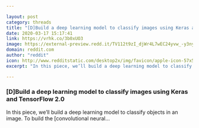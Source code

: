 ```yaml
---

layout: post
category: threads
title: "[D]Build a deep learning model to classify images using Keras and TensorFlow 2.0"
date: 2020-03-17 15:17:41
link: https://vrhk.co/3b0xUO3
image: https://external-preview.redd.it/TV112t9zI_djWr4L7wEC24yvw_-y3ny-WlKx5OS9Jac.jpg?width=1200&height=628.272251309&auto=webp&crop=1200:628.272251309,smart&s=4c8f1ced1d27c81678e9406f3aa3b86baf0a5eb8
domain: reddit.com
author: "reddit"
icon: http://www.redditstatic.com/desktop2x/img/favicon/apple-icon-57x57.png
excerpt: "In this piece, we’ll build a deep learning model to classify objects in an image. To build the [convolutional neural..."

---
```


### [D]Build a deep learning model to classify images using Keras and TensorFlow 2.0

In this piece, we’ll build a deep learning model to classify objects in an image. To build the [convolutional neural...